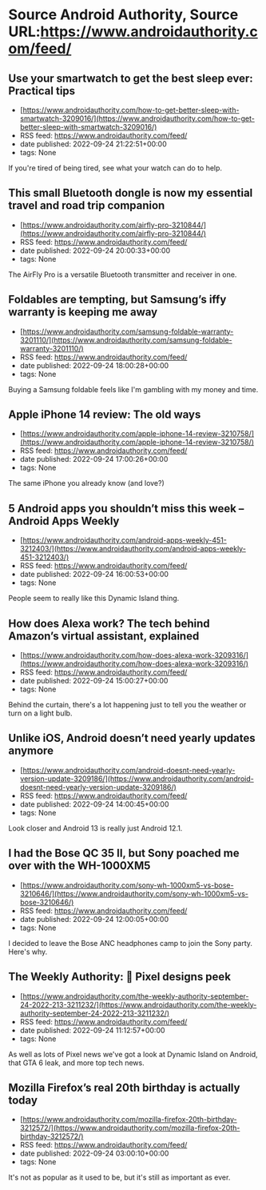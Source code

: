 # Source Android Authority, Source URL:https://www.androidauthority.com/feed/

## Use your smartwatch to get the best sleep ever: Practical tips
 - [https://www.androidauthority.com/how-to-get-better-sleep-with-smartwatch-3209016/](https://www.androidauthority.com/how-to-get-better-sleep-with-smartwatch-3209016/)
 - RSS feed: https://www.androidauthority.com/feed/
 - date published: 2022-09-24 21:22:51+00:00
 - tags: None

If you're tired of being tired, see what your watch can do to help.

## This small Bluetooth dongle is now my essential travel and road trip companion
 - [https://www.androidauthority.com/airfly-pro-3210844/](https://www.androidauthority.com/airfly-pro-3210844/)
 - RSS feed: https://www.androidauthority.com/feed/
 - date published: 2022-09-24 20:00:33+00:00
 - tags: None

The AirFly Pro is a versatile Bluetooth transmitter and receiver in one.

## Foldables are tempting, but Samsung’s iffy warranty is keeping me away
 - [https://www.androidauthority.com/samsung-foldable-warranty-3201110/](https://www.androidauthority.com/samsung-foldable-warranty-3201110/)
 - RSS feed: https://www.androidauthority.com/feed/
 - date published: 2022-09-24 18:00:28+00:00
 - tags: None

Buying a Samsung foldable feels like I'm gambling with my money and time.

## Apple iPhone 14 review: The old ways
 - [https://www.androidauthority.com/apple-iphone-14-review-3210758/](https://www.androidauthority.com/apple-iphone-14-review-3210758/)
 - RSS feed: https://www.androidauthority.com/feed/
 - date published: 2022-09-24 17:00:26+00:00
 - tags: None

The same iPhone you already know (and love?)

## 5 Android apps you shouldn’t miss this week – Android Apps Weekly
 - [https://www.androidauthority.com/android-apps-weekly-451-3212403/](https://www.androidauthority.com/android-apps-weekly-451-3212403/)
 - RSS feed: https://www.androidauthority.com/feed/
 - date published: 2022-09-24 16:00:53+00:00
 - tags: None

People seem to really like this Dynamic Island thing.

## How does Alexa work? The tech behind Amazon’s virtual assistant, explained
 - [https://www.androidauthority.com/how-does-alexa-work-3209316/](https://www.androidauthority.com/how-does-alexa-work-3209316/)
 - RSS feed: https://www.androidauthority.com/feed/
 - date published: 2022-09-24 15:00:27+00:00
 - tags: None

Behind the curtain, there's a lot happening just to tell you the weather or turn on a light bulb.

## Unlike iOS, Android doesn’t need yearly updates anymore
 - [https://www.androidauthority.com/android-doesnt-need-yearly-version-update-3209186/](https://www.androidauthority.com/android-doesnt-need-yearly-version-update-3209186/)
 - RSS feed: https://www.androidauthority.com/feed/
 - date published: 2022-09-24 14:00:45+00:00
 - tags: None

Look closer and Android 13 is really just Android 12.1.

## I had the Bose QC 35 II, but Sony poached me over with the WH-1000XM5
 - [https://www.androidauthority.com/sony-wh-1000xm5-vs-bose-3210646/](https://www.androidauthority.com/sony-wh-1000xm5-vs-bose-3210646/)
 - RSS feed: https://www.androidauthority.com/feed/
 - date published: 2022-09-24 12:00:05+00:00
 - tags: None

I decided to leave the Bose ANC headphones camp to join the Sony party. Here's why.

## The Weekly Authority: 📱 Pixel designs peek
 - [https://www.androidauthority.com/the-weekly-authority-september-24-2022-213-3211232/](https://www.androidauthority.com/the-weekly-authority-september-24-2022-213-3211232/)
 - RSS feed: https://www.androidauthority.com/feed/
 - date published: 2022-09-24 11:12:57+00:00
 - tags: None

As well as lots of Pixel news we've got a look at Dynamic Island on Android, that GTA 6 leak, and more top tech news.

## Mozilla Firefox’s real 20th birthday is actually today
 - [https://www.androidauthority.com/mozilla-firefox-20th-birthday-3212572/](https://www.androidauthority.com/mozilla-firefox-20th-birthday-3212572/)
 - RSS feed: https://www.androidauthority.com/feed/
 - date published: 2022-09-24 03:00:10+00:00
 - tags: None

It's not as popular as it used to be, but it's still as important as ever.
